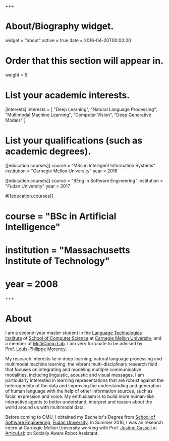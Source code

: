 +++
# About/Biography widget.
widget = "about"
active = true
date = 2016-04-20T00:00:00

# Order that this section will appear in.
weight = 5

# List your academic interests.
[interests]
  interests = [
    "Deep Learning",
    "Natural Language Processing",
    "Multimodal Machine Learning",
    "Computer Vision",
    "Deep Generative Models"
  ]

# List your qualifications (such as academic degrees).
[[education.courses]]
  course = "MSc in Intelligent Information Systems"
  institution = "Carnegie Mellon University"
  year = 2018

[[education.courses]]
  course = "BEng in Software Engineering"
  institution = "Fudan University"
  year = 2017

#[[education.courses]]
#  course = "BSc in Artificial Intelligence"
#  institution = "Massachusetts Institute of Technology"
#  year = 2008
 
+++

# About

I am a second-year master student in the [Language Technologies Institute][lti] of [School of Computer Science][scs] at [Carnegie Mellon University][cmu], and a member of [MultiComp Lab][multicomp]. I am very fortunate to be advised by Prof. [Louis-Philippe Morency][lp]. 

My research interests lie in deep learning, natural language processing and multimodal machine learning, the vibrant multi-disciplinary research field that focuses on integrating and modeling multiple communicative modalities, including linguistic, acoustic and visual messages. I am particularly interested in learning representations that are robust against the heterogeneity of the data and improving the understanding and generation of human language with the help of other information sources, such as facial expression and voice. My enthusiasm is to build more human-like interactive agents to better understand, interpret and reason about the world around us with multimodal data.

Before coming to CMU, I obtained my Bachelor's Degree from [School of Software Engineering][sse], [Fudan University][fudan]. In Summer 2016, I was an research intern at Carnegie Mellon University working with Prof. [Justine Cassell][justine] at [ArticuLab][articulab] on Socially Aware Robot Assistant.



<!-- In addition to research, I  -->

<!-- Passionate learner and traveler. -->



[lti]: https://lti.cs.cmu.edu/
[scs]: https://www.cs.cmu.edu/
[cmu]: https://www.cmu.edu/
[lp]: https://www.cs.cmu.edu/~morency/
[multicomp]: http://multicomp.cs.cmu.edu/
[justine]: http://www.justinecassell.com/
[articulab]: http://articulab.hcii.cs.cmu.edu/
[sse]: http://www.software.fudan.edu.cn/software/index.html#/index
[fudan]: http://www.fudan.edu.cn/en/
